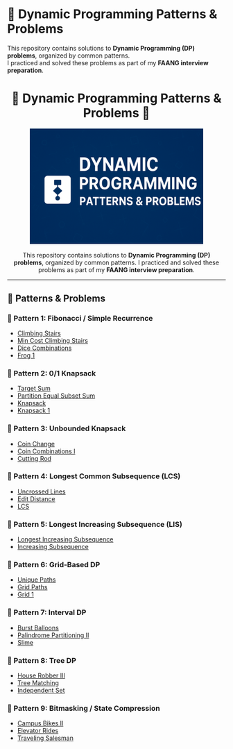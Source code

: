 # 🧩 Dynamic Programming Patterns & Problems

This repository contains solutions to **Dynamic Programming (DP) problems**, organized by common patterns.  
I practiced and solved these problems as part of my **FAANG interview preparation**.


<h1 align="center">🌟 Dynamic Programming Patterns & Problems 🌟</h1>

<p align="center">
  <img src="banner.img.png" 
       alt="Dynamic Programming Logo" 
       width="400"/>
</p>

<p align="center">
  This repository contains solutions to <b>Dynamic Programming (DP) problems</b>, organized by common patterns.  
  I practiced and solved these problems as part of my <b>FAANG interview preparation</b>.  
</p>

---

## 📑 Patterns & Problems

### 🔹 Pattern 1: Fibonacci / Simple Recurrence
- [Climbing Stairs](https://lnkd.in/giTchSuB)
- [Min Cost Climbing Stairs](https://lnkd.in/g9DXiD-H)
- [Dice Combinations](https://lnkd.in/gmwhP22y)
- [Frog 1](https://lnkd.in/gjviS2BP)


### 🔹 Pattern 2: 0/1 Knapsack
- [Target Sum](https://lnkd.in/gEx3dCFV)
- [Partition Equal Subset Sum](https://lnkd.in/gESS8N7e)
- [Knapsack](https://lnkd.in/gjha5a2G)
- [Knapsack 1](https://lnkd.in/gfTDwZv5)


### 🔹 Pattern 3: Unbounded Knapsack
- [Coin Change](https://lnkd.in/gBs2BM7j)
- [Coin Combinations I](https://lnkd.in/gE5AWDxW)
- [Cutting Rod](https://lnkd.in/gjGsA8ys)


### 🔹 Pattern 4: Longest Common Subsequence (LCS)
- [Uncrossed Lines](https://lnkd.in/gEHhw6u9)
- [Edit Distance](https://lnkd.in/gyYVE88f)
- [LCS](https://lnkd.in/gjU5FU5r)


### 🔹 Pattern 5: Longest Increasing Subsequence (LIS)
- [Longest Increasing Subsequence](https://lnkd.in/g3HAgkwK)
- [Increasing Subsequence](https://lnkd.in/gwwUi6Xb)


### 🔹 Pattern 6: Grid-Based DP
- [Unique Paths](https://lnkd.in/gckwVvmm)
- [Grid Paths](https://lnkd.in/gzxH5Hs4)
- [Grid 1](https://lnkd.in/g6EZArGQ)

### 🔹 Pattern 7: Interval DP
- [Burst Balloons](https://lnkd.in/gwwRtcwK)
- [Palindrome Partitioning II](https://lnkd.in/gkiwGJZw)
- [Slime](https://lnkd.in/gxQwjZnB)


### 🔹 Pattern 8: Tree DP
- [House Robber III](https://lnkd.in/gWJjFDTV)
- [Tree Matching](https://lnkd.in/gY2bfrJU)
- [Independent Set](https://lnkd.in/gF9AnQ5N)


### 🔹 Pattern 9: Bitmasking / State Compression
- [Campus Bikes II](https://lnkd.in/gNdqQkv7)
- [Elevator Rides](https://lnkd.in/gEURDjQh)
- [Traveling Salesman](https://lnkd.in/gfabcxXt)



